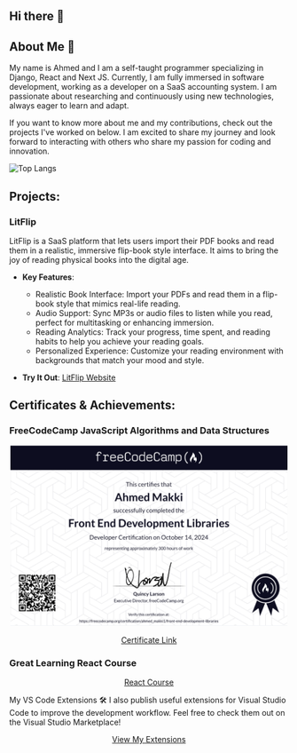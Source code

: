 ## Hi there 👋

## About Me 👤

My name is Ahmed and I am a self-taught programmer specializing in Django, React and Next JS. Currently, I am fully immersed in software development, working as a developer on a SaaS accounting system. I am passionate about researching and continuously using new technologies, always eager to learn and adapt.

If you want to know more about me and my contributions, check out the projects I've worked on below. I am excited to share my journey and look forward to interacting with others who share my passion for coding and innovation.

![Top Langs](https://github-readme-stats.vercel.app/api/top-langs/?username=Ahmed48-C&theme=tokyonight&layout=compact&hide=procfile) 

## Projects:

### LitFlip

LitFlip is a SaaS platform that lets users import their PDF books and read them in a realistic, immersive flip-book style interface. It aims to bring the joy of reading physical books into the digital age.

- **Key Features**:
  - Realistic Book Interface: Import your PDFs and read them in a flip-book style that mimics real-life reading.
  - Audio Support: Sync MP3s or audio files to listen while you read, perfect for multitasking or enhancing immersion.
  - Reading Analytics: Track your progress, time spent, and reading habits to help you achieve your reading goals.
  - Personalized Experience: Customize your reading environment with backgrounds that match your mood and style.

- **Try It Out**: [LitFlip Website](https://www.litflip.app/)

## Certificates & Achievements:

### FreeCodeCamp JavaScript Algorithms and Data Structures

<p align="center">
  <img src="https://github.com/Ahmed48-C/Ahmed48-C/blob/main/image2.png" width="500px" alt="FreeCodeCamp JavaScript Algorithms and Data Structures"/>
</p>
<p align="center">
  <a href="https://www.freecodecamp.org/certification/ahmed_makki1/javascript-algorithms-and-data-structures" target="_blank">Certificate Link</a>
</p>

### Great Learning React Course

<p align="center">
  <a href="https://www.mygreatlearning.com/certificate/PNYPNHZO" target="_blank">React Course</a>
</p>

My VS Code Extensions 🛠️
I also publish useful extensions for Visual Studio Code to improve the development workflow. Feel free to check them out on the Visual Studio Marketplace!

<p align="center"> <a href="https://marketplace.visualstudio.com/publishers/ahmed-maki" target="_blank">View My Extensions</a> </p>
